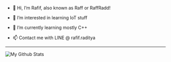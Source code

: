 - 👋 Hi, I’m Rafif, also known as Raff or RaffRadd!

- 👀 I’m interested in learning IoT stuff

- 🌱 I’m currently learning mostly C++ 

- 📫 Contact me with LINE @ rafif.raditya
-----------

![My Github Stats](https://github-readme-stats.vercel.app/api?username=RaffRadd&show_icons=true&theme=radical)
